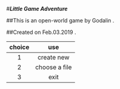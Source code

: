 #***Little Game Adventure***

##This is an open-world game by Godalin .

##Created on Feb.03.2019 .


|choice  |use          |
|:------:|:-----------:|
|1       |create new   |
|2       |choose a file|
|3       |exit         |
